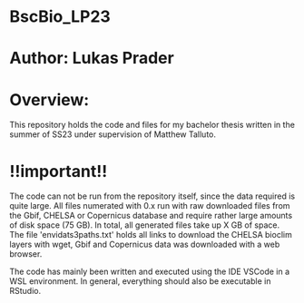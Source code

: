 # BscBio_LP23
# Author: Lukas Prader

# Overview: 
This repository holds the code and files for my bachelor thesis
written in the summer of SS23 under supervision of Matthew Talluto.

# !!important!!
The code can not be run from the repository itself, since the data required
is quite large. All files numerated with 0.x run with raw downloaded files 
from the Gbif, CHELSA or Copernicus database and require rather large amounts 
of disk space (75 GB). In total, all generated files take up X GB of space.
The file 'envidats3paths.txt' holds all links to download the CHELSA bioclim
layers with wget, Gbif and Copernicus data was downloaded with a web browser. 

The code has mainly been written and executed using the IDE VSCode in a WSL
environment. 
In general, everything should also be executable in RStudio.